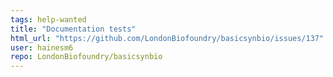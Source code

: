 ```yaml
---
tags: help-wanted
title: "Documentation tests"
html_url: "https://github.com/LondonBiofoundry/basicsynbio/issues/137"
user: hainesm6
repo: LondonBiofoundry/basicsynbio
---
```


